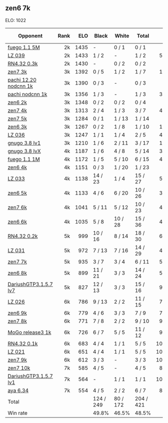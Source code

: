 ## zen6 7k ##

ELO: 1022

Opponent | Rank | ELO | Black | White | Total | Win rate
---------|-----:|----:|-------|-------|-------|-------:
[fuego 1.1 5M](fuego%201.1%205M.md) | 2k | 1435 | - | 0 / 1 | 0 / 1 | 0.0%
[LZ 039](LZ%20039.md) | 2k | 1433 | 1 / 2 | - | 1 / 2 | 50.0%
[RN4.32 0.3k](RN4.32%200.3k.md) | 2k | 1430 | - | 0 / 2 | 0 / 2 | 0.0%
[zen7 3k](zen7%203k.md) | 3k | 1392 | 0 / 5 | 1 / 2 | 1 / 7 | 14.3%
[pachi 12.20 nodcnn 1k](pachi%2012.20%20nodcnn%201k.md) | 3k | 1390 | 0 / 3 | - | 0 / 3 | 0.0%
[pachi nodcnn 1k](pachi%20nodcnn%201k.md) | 3k | 1356 | 1 / 3 | - | 1 / 3 | 33.3%
[zen6 2k](zen6%202k.md) | 3k | 1348 | 0 / 2 | 0 / 2 | 0 / 4 | 0.0%
[zen7 4k](zen7%204k.md) | 3k | 1313 | 2 / 4 | 1 / 3 | 3 / 7 | 42.9%
[zen7 5k](zen7%205k.md) | 3k | 1284 | 0 / 1 | 1 / 13 | 1 / 14 | 7.1%
[zen6 3k](zen6%203k.md) | 3k | 1267 | 0 / 2 | 1 / 8 | 1 / 10 | 10.0%
[LZ 036](LZ%20036.md) | 3k | 1247 | 1 / 1 | 1 / 4 | 2 / 5 | 40.0%
[gnugo 3.8 lv1](gnugo%203.8%20lv1.md) | 3k | 1210 | 1 / 6 | 2 / 11 | 3 / 17 | 17.6%
[gnugo 3.8 lvX](gnugo%203.8%20lvX.md) | 4k | 1187 | 1 / 6 | 4 / 8 | 5 / 14 | 35.7%
[fuego 1.1 1M](fuego%201.1%201M.md) | 4k | 1172 | 1 / 5 | 5 / 10 | 6 / 15 | 40.0%
[zen6 4k](zen6%204k.md) | 4k | 1151 | 0 / 3 | 1 / 20 | 1 / 23 | 4.3%
[LZ 033](LZ%20033.md) | 4k | 1138 | 14 / 23 | 1 / 4 | 15 / 27 | 55.6%
[zen6 5k](zen6%205k.md) | 4k | 1133 | 4 / 6 | 6 / 20 | 10 / 26 | 38.5%
[zen7 6k](zen7%206k.md) | 4k | 1041 | 5 / 11 | 5 / 12 | 10 / 23 | 43.5%
[zen6 6k](zen6%206k.md) | 4k | 1035 | 5 / 8 | 10 / 28 | 15 / 36 | 41.7%
[RN4.32 0.2k](RN4.32%200.2k.md) | 5k | 999 | 10 / 16 | 8 / 14 | 18 / 30 | 60.0%
[LZ 031](LZ%20031.md) | 5k | 972 | 7 / 13 | 7 / 16 | 14 / 29 | 48.3%
[zen7 7k](zen7%207k.md) | 5k | 935 | 3 / 7 | 3 / 4 | 6 / 11 | 54.5%
[zen6 8k](zen6%208k.md) | 5k | 899 | 11 / 21 | 3 / 3 | 14 / 24 | 58.3%
[DariushGTP3.1.5.7 lv7](DariushGTP3.1.5.7%20lv7.md) | 5k | 827 | 12 / 13 | 3 / 3 | 15 / 16 | 93.8%
[LZ 026](LZ%20026.md) | 6k | 786 | 9 / 13 | 2 / 2 | 11 / 15 | 73.3%
[zen6 9k](zen6%209k.md) | 6k | 779 | 4 / 6 | 3 / 3 | 7 / 9 | 77.8%
[zen7 8k](zen7%208k.md) | 6k | 771 | 7 / 8 | 2 / 2 | 9 / 10 | 90.0%
[MoGo release3 1k](MoGo%20release3%201k.md) | 6k | 726 | 6 / 7 | 5 / 5 | 11 / 12 | 91.7%
[RN4.32 0.1k](RN4.32%200.1k.md) | 6k | 683 | 4 / 4 | 1 / 1 | 5 / 5 | 100.0%
[LZ 021](LZ%20021.md) | 6k | 651 | 4 / 4 | 1 / 1 | 5 / 5 | 100.0%
[zen7 9k](zen7%209k.md) | 6k | 612 | 3 / 3 | - | 3 / 3 | 100.0%
[zen7 10k](zen7%2010k.md) | 7k | 585 | 4 / 5 | - | 4 / 5 | 80.0%
[DariushGTP3.1.5.7 lv1](DariushGTP3.1.5.7%20lv1.md) | 7k | 564 | - | 1 / 1 | 1 / 1 | 100.0%
[aya 6.34](aya%206.34.md) | 7k | 554 | 4 / 5 | 2 / 2 | 6 / 7 | 85.7%
Total | | | 124 / 249 | 80 / 172 | 204 / 421 | 
Win rate| | | 49.8% | 46.5% | 48.5% | 
